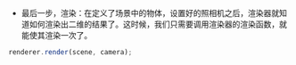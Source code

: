 * 最后一步，渲染：在定义了场景中的物体，设置好的照相机之后，渲染器就知道如何渲染出二维的结果了。这时候，我们只需要调用渲染器的渲染函数，就能使其渲染一次了。

```javascript
renderer.render(scene, camera);
```